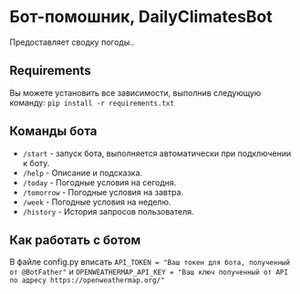 # Бот-помошник, DailyClimatesBot

Предоставляет сводку погоды..

## Requirements

Вы можете установить все зависимости, выполнив следующую команду: `pip install -r requirements.txt`

## Команды бота

- `/start` - запуск бота, выполняется автоматически при подключении к боту.
- `/help` - Описание и подсказка.
- `/today` - Погодные условия на сегодня.
- `/tomorrow` - Погодные условия на завтра.
- `/week` - Погодные условия на неделю.
- `/history` - История запросов пользователя.

## Как работать с ботом

В файле config.py вписать `API_TOKEN = "Ваш токен для бота, полученный от @BotFather"`
и `OPENWEATHERMAP_API_KEY = "Ваш ключ полученный от API по адресу https://openweathermap.org/"`

